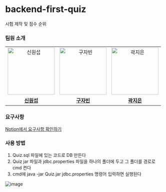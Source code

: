 # backend-first-quiz
시험 제작 및 점수 순위

### 팀원 소개
<table>
  <tr>
    <td align="center">
      <a href="https://github.com/bw02184">
        <img src="https://github.com/bw02184.png" alt="신원섭" width="150" height="150"/>
      </a>
    </td>
    <td align="center">
      <a href="https://github.com/jabin1221">
        <img src="https://github.com/jabin1221.png" alt="구자빈" width="150" height="150"/>
      </a>
    </td>
    <td align="center">
      <a href="https://github.com/Jieun-KWAK">
        <img src="https://github.com/Jieun-KWAK.png" alt="곽지은" width="150" height="150"/>
      </a>
    </td>
  </tr>
   <tr>
   <td align="center">
      <a href="https://github.com/bw02184">
        <b>신원섭</b>
      </a>
    </td>
    <td align="center">
      <a href="https://github.com/jabin1221">
        <b>구자빈</b>
      </a>
    </td>
    <td align="center">
      <a href="https://github.com/Jieun-KWAK">
        <b>곽지은</b>
      </a>
    </td>
  </tr>
</table>


### 요구사항
[Notion에서 요구사항 확인하기](https://various-comte-6d6.notion.site/0bdb4808560a4f0c9a1d010e606a07d8)


### 사용 방법 
1) Quiz.sql 파일에 있는 코드로 DB 만든다 
2) Quiz jar 파일과 jdbc.properties 파일을 하나의 폴더에 두고 그 폴더를 경로로 cmd 켠다
3) cmd에 java -jar Quiz.jar jdbc.properties 명령어 입력하면 실행된다

![image](https://github.com/user-attachments/assets/04e7b433-bf50-443f-8e23-3f6210806e3a)

